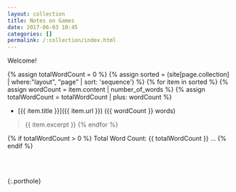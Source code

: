 ```yaml
---
layout: collection
title: Notes on Games
date: 2017-06-03 10:45
categories: []
permalink: /:collection/index.html
---
```

Welcome!

{% assign totalWordCount = 0 %}
{% assign sorted = (site[page.collection] | where:"layout", "page" | sort: 'sequence') %}
{% for item in sorted %}
  {% assign wordCount = item.content | number_of_words %}
  {% assign totalWordCount = totalWordCount | plus: wordCount %}
* [{{ item.title }}]({{ item.url }}) ({{ wordCount }} words)
> {{ item.excerpt }}
{% endfor %}

{% if totalWordCount > 0 %}
Total Word Count: {{ totalWordCount }} ...
{% endif %}

<BR><BR>

<p/>{:.porthole}
